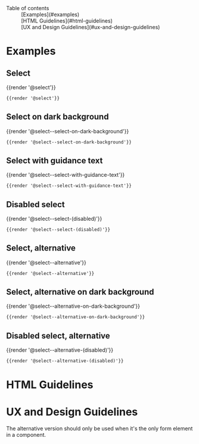 <nav class="element-navigation">
  <dl class="element-navigation__list">
    <dt class="element-navigation__title">Table of contents</dt>
    <dd class="element-navigation__item">[Examples](#examples)</dd>
    <dd class="element-navigation__item">[HTML Guidelines](#html-guidelines)</dd>
    <dd class="element-navigation__item">[UX and Design Guidelines](#ux-and-design-guidelines)</dd>
  </dl>
</nav>

# Examples
## Select
<div class="element-preview">
  <div class="element-preview__inner">{{render '@select'}}</div>
</div>

```html
{{render '@select'}}
```


## Select on dark background
<div class="element-preview element-preview--dark">
  <div class="element-preview__inner">{{render '@select--select-on-dark-background'}}</div>
</div>

```html
{{render '@select--select-on-dark-background'}}
```


## Select with guidance text
<div class="element-preview">
  <div class="element-preview__inner">{{render '@select--select-with-guidance-text'}}</div>
</div>

```html
{{render '@select--select-with-guidance-text'}}
```


## Disabled select
<div class="element-preview">
  <div class="element-preview__inner">{{render '@select--select-(disabled)'}}</div>
</div>

```html
{{render '@select--select-(disabled)'}}
```

## Select, alternative
<div class="element-preview">
  <div class="element-preview__inner">{{render '@select--alternative'}}</div>
</div>

```html
{{render '@select--alternative'}}
```

## Select, alternative on dark background
<div class="element-preview element-preview--dark">
  <div class="element-preview__inner">{{render '@select--alternative-on-dark-background'}}</div>
</div>

```html
{{render '@select--alternative-on-dark-background'}}
```

## Disabled select, alternative
<div class="element-preview">
  <div class="element-preview__inner">{{render '@select--alternative-(disabled)'}}</div>
</div>

```html
{{render '@select--alternative-(disabled)'}}
```

# HTML Guidelines

# UX and Design Guidelines
The alternative version should only be used when it's the only form element in a component.
